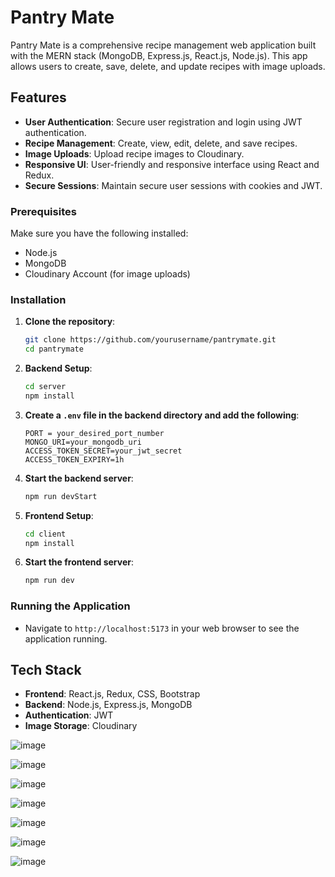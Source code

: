 # Pantry Mate

Pantry Mate is a comprehensive recipe management web application built with the MERN stack (MongoDB, Express.js, React.js, Node.js). This app allows users to create, save, delete, and update recipes with image uploads.

## Features

- **User Authentication**: Secure user registration and login using JWT authentication.
- **Recipe Management**: Create, view, edit, delete, and save recipes.
- **Image Uploads**: Upload recipe images to Cloudinary.
- **Responsive UI**: User-friendly and responsive interface using React and Redux.
- **Secure Sessions**: Maintain secure user sessions with cookies and JWT.

### Prerequisites

Make sure you have the following installed:

- Node.js
- MongoDB
- Cloudinary Account (for image uploads)

### Installation

1. **Clone the repository**:
    ```bash
    git clone https://github.com/yourusername/pantrymate.git
    cd pantrymate
    ```

2. **Backend Setup**:
    ```bash
    cd server
    npm install
    ```

3. **Create a `.env` file in the backend directory and add the following**:
    ```env
    PORT = your_desired_port_number
    MONGO_URI=your_mongodb_uri
    ACCESS_TOKEN_SECRET=your_jwt_secret
    ACCESS_TOKEN_EXPIRY=1h
    ```

4. **Start the backend server**:
    ```bash
    npm run devStart
    ```

5. **Frontend Setup**:
    ```bash
    cd client
    npm install
    ```

6. **Start the frontend server**:
    ```bash
    npm run dev
    ```

### Running the Application

- Navigate to `http://localhost:5173` in your web browser to see the application running.

## Tech Stack

- **Frontend**: React.js, Redux, CSS, Bootstrap
- **Backend**: Node.js, Express.js, MongoDB
- **Authentication**: JWT
- **Image Storage**: Cloudinary

![image](https://github.com/trisweta/pantry-mate/assets/92795084/7f76aef8-cd25-4a45-b444-932a0885d88a)

![image](https://github.com/trisweta/pantry-mate/assets/92795084/e2c46f54-2cb4-4f17-8bf9-632dca4ad5e5)

![image](https://github.com/trisweta/pantry-mate/assets/92795084/d6180d08-0d7f-4c09-b034-5405adb60c07)

![image](https://github.com/trisweta/pantry-mate/assets/92795084/30230888-cea0-4be0-8fe4-b8cf3412d3a3)

![image](https://github.com/trisweta/pantry-mate/assets/92795084/4d4b7392-a993-4322-9d33-be10e87dffed)

![image](https://github.com/trisweta/pantry-mate/assets/92795084/f933ed81-3076-4879-bc92-8f5eac134285)

![image](https://github.com/trisweta/pantry-mate/assets/92795084/63a9250d-f809-4e06-91e3-3c707e5816c7)


